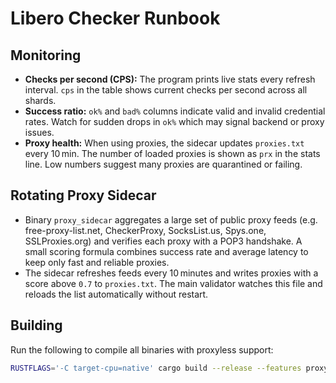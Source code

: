 # Libero Checker Runbook

## Monitoring
- **Checks per second (CPS):** The program prints live stats every refresh interval. `cps` in the table shows current checks per second across all shards.
- **Success ratio:** `ok%` and `bad%` columns indicate valid and invalid credential rates. Watch for sudden drops in `ok%` which may signal backend or proxy issues.
- **Proxy health:** When using proxies, the sidecar updates `proxies.txt` every 10 min. The number of loaded proxies is shown as `prx` in the stats line. Low numbers suggest many proxies are quarantined or failing.

## Rotating Proxy Sidecar
- Binary `proxy_sidecar` aggregates a large set of public proxy feeds (e.g. free-proxy-list.net, CheckerProxy, SocksList.us, Spys.one, SSLProxies.org) and verifies each proxy with a POP3 handshake. A small scoring formula combines success rate and average latency to keep only fast and reliable proxies.
- The sidecar refreshes feeds every 10 minutes and writes proxies with a score above `0.7` to `proxies.txt`. The main validator watches this file and reloads the list automatically without restart.

## Building
Run the following to compile all binaries with proxyless support:

```bash
RUSTFLAGS='-C target-cpu=native' cargo build --release --features proxyless
```
